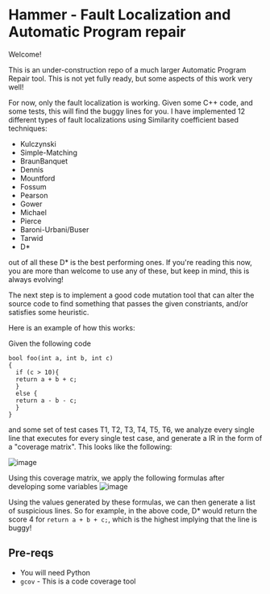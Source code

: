 # Hammer - Fault Localization and Automatic Program repair

Welcome!

This is an under-construction repo of a much larger Automatic Program Repair tool. This is not yet fully ready, but some aspects of this work very well!

For now, only the fault localization is working. Given some C++ code, and some tests, this will find the buggy lines for you. I have implemented 12 different types of fault localizations using Similarity coefficient based techniques:
  - Kulczynski
  - Simple-Matching
  - BraunBanquet
  - Dennis
  - Mountford
  - Fossum
  - Pearson
  - Gower
  - Michael
  - Pierce
  - Baroni-Urbani/Buser
  - Tarwid
  - D*

out of all these D* is the best performing ones. If you're reading this now, you are more than welcome to use any of these, but keep in mind, this is always evolving!

The next step is to implement a good code mutation tool that can alter the source code to find something that passes the given constriants, and/or satisfies some heuristic. 

Here is an example of how this works:

Given the following code
```
bool foo(int a, int b, int c)
{
  if (c > 10){
  return a + b + c;
  }
  else {
  return a - b - c;
  }
}
```
and some set of test cases T1, T2, T3, T4, T5, T6, we analyze every single line that executes for every single test case, and generate a IR in the form of a "coverage matrix". This looks like the following:

![image](https://github.com/maheeppartap/Hammer/assets/44275375/774cf0ff-2b4a-4199-9b55-6b1385acd4d2)

Using this coverage matrix, we apply the following formulas after developing some variables
![image](https://github.com/maheeppartap/Hammer/assets/44275375/728a134d-8a84-46d3-97ac-94279f8df1ce)

Using the values generated by these formulas, we can then generate a list of suspicious lines. So for example, in the above code, D* would return the score 4 for `return a + b + c;`, which is the highest implying that the line is buggy! 
## Pre-reqs
- You will need Python
- `gcov` - This is a code coverage tool

